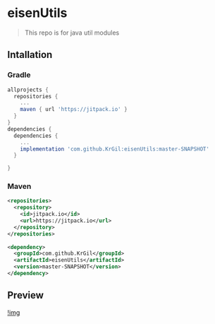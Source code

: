 # eisenUtils
> This repo is for java util modules


## Intallation

### Gradle
``` groovy
allprojects {
  repositories {  
    ...
    maven { url 'https://jitpack.io' }
  }
}
dependencies {
  dependencies {
    ...
    implementation 'com.github.KrGil:eisenUtils:master-SNAPSHOT'
  }

}
```

### Maven
``` xml
<repositories>
  <repository>
    <id>jitpack.io</id>
    <url>https://jitpack.io</url>
  </repository>
</repositories>
  
<dependency>
  <groupId>com.github.KrGil</groupId>
  <artifactId>eisenUtils</artifactId>
  <version>master-SNAPSHOT</version>
</dependency>
```
## Preview
[!img](eisenUtils.gif)
